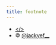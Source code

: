 ```yaml
---
title: footnote
---
```


* [</>](https://github.com/jackyef)
* ©️ [@jackyef__](https://twitter.com/jackyef__)
